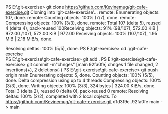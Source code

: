 
PS E:\git-exercise> git clone https://github.com/Kevinemug/git-cafe-exercise.git
Cloning into 'git-cafe-exercise'...
remote: Enumerating objects: 107, done.
remote: Counting objects: 100% (7/7), done.
remote: Compressing objects: 100% (3/3), done.
remote: Total 107 (delta 5), reused 4 (delta 4), pack-reused 100Receiving objects:  91% (98/107), 572.00 KiB | 972.00 /107), 572.00 KiB | 972.00 Receiving objects: 100% (107/107), 1.95 MiB | 2.18 MiB/s, done. 

Resolving deltas: 100% (5/5), done.
PS E:\git-exercise> cd .\git-cafe-exercise\
PS E:\git-exercise\git-cafe-exercise> git add . 
PS E:\git-exercise\git-cafe-exercise> git commit -m"chnges"
[main 92fa0fe] chnges
 1 file changed, 2 insertions(+), 2 deletions(-)
PS E:\git-exercise\git-cafe-exercise> git push origin main
Enumerating objects: 5, done.
Counting objects: 100% (5/5), done.
Delta compression using up to 4 threads
Compressing objects: 100% (3/3), done.
Writing objects: 100% (3/3), 324 bytes | 324.00 KiB/s, done.
Total 3 (delta 2), reused 0 (delta 0), pack-reused 0
remote: Resolving deltas: 100% (2/2), completed with 2 local objects.
To https://github.com/Kevinemug/git-cafe-exercise.git
   d1d3f9c..92fa0fe  main -> main
